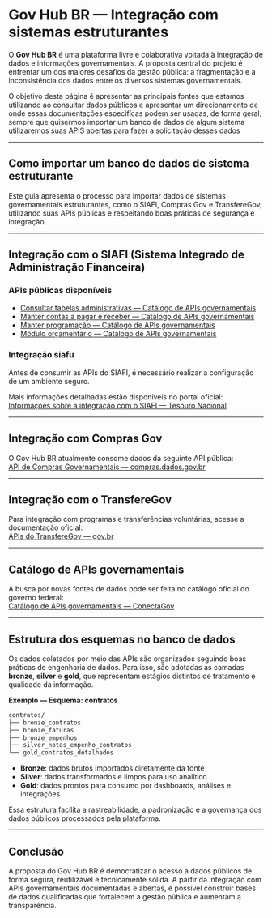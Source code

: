 # Gov Hub BR — Integração com sistemas estruturantes

O **Gov Hub BR** é uma plataforma livre e colaborativa voltada à integração de dados e informações governamentais. A proposta central do projeto é enfrentar um dos maiores desafios da gestão pública: a fragmentação e a inconsistência dos dados entre os diversos sistemas governamentais.

O objetivo desta página é apresentar as principais fontes que estamos utilizando ao consultar dados públicos e apresentar um direcionamento de onde essas documentações especifícas podem ser usadas, de forma geral, sempre que quisermos importar um banco de dados de algum sistema utilizaremos suas APIS abertas para fazer a solicitação desses dados

---

## Como importar um banco de dados de sistema estruturante

Este guia apresenta o processo para importar dados de sistemas governamentais estruturantes, como o SIAFI, Compras Gov e TransfereGov, utilizando suas APIs públicas e respeitando boas práticas de segurança e integração.

---

## Integração com o SIAFI (Sistema Integrado de Administração Financeira)

### APIs públicas disponíveis

- [Consultar tabelas administrativas — Catálogo de APIs governamentais](https://www.gov.br/conecta/catalogo/apis/consultar-tabelas-administrativas-do-siafi)
- [Manter contas a pagar e receber — Catálogo de APIs governamentais](https://www.gov.br/conecta/catalogo/apis/novo-siafi-manter-contas-a-pagar-e-receber)
- [Manter programação — Catálogo de APIs governamentais](https://www.gov.br/conecta/catalogo/apis/manter-programacao)
- [Módulo orçamentário — Catálogo de APIs governamentais](https://www.gov.br/conecta/catalogo/apis/siafi-2013-modulo-orcamentario)

### Integração siafu

Antes de consumir as APIs do SIAFI, é necessário realizar a configuração de um ambiente seguro.

Mais informações detalhadas estão disponíveis no portal oficial:  
[Informações sobre a integração com o SIAFI — Tesouro Nacional](https://www.gov.br/tesouronacional/pt-br/central-de-conteudo/apis/siafi/informacoes-sobre-a-integracao-com-o-siafi)

---

## Integração com Compras Gov

O Gov Hub BR atualmente consome dados da seguinte API pública:  
[API de Compras Governamentais — compras.dados.gov.br](https://api.compras.dados.gov.br/)

---

## Integração com o TransfereGov

Para integração com programas e transferências voluntárias, acesse a documentação oficial:  
[APIs do TransfereGov — gov.br](https://www.gov.br/transferegov/pt-br/sobre/apis-integracao)

---

## Catálogo de APIs governamentais

A busca por novas fontes de dados pode ser feita no catálogo oficial do governo federal:  
[Catálogo de APIs governamentais — ConectaGov](https://www.gov.br/conecta/catalogo/)

---

## Estrutura dos esquemas no banco de dados

Os dados coletados por meio das APIs são organizados seguindo boas práticas de engenharia de dados. Para isso, são adotadas as camadas **bronze**, **silver** e **gold**, que representam estágios distintos de tratamento e qualidade da informação.

**Exemplo — Esquema: contratos**

```bash
contratos/ 
├── bronze_contratos 
├── bronze_faturas 
├── bronze_empenhos 
├── silver_notas_empenho_contratos 
└── gold_contratos_detalhados
```

- **Bronze**: dados brutos importados diretamente da fonte
- **Silver**: dados transformados e limpos para uso analítico
- **Gold**: dados prontos para consumo por dashboards, análises e integrações

Essa estrutura facilita a rastreabilidade, a padronização e a governança dos dados públicos processados pela plataforma.

---

## Conclusão

A proposta do Gov Hub BR é democratizar o acesso a dados públicos de forma segura, reutilizável e tecnicamente sólida. A partir da integração com APIs governamentais documentadas e abertas, é possível construir bases de dados qualificadas que fortalecem a gestão pública e aumentam a transparência.
